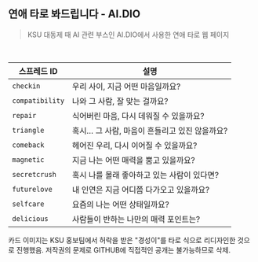 ##  연애 타로 봐드립니다 - AI.DIO
>  KSU 대동제 때 AI 관련 부스인 AI.DIO에서 사용한 연애 타로 웹 페이지

<br>

| 스프레드 ID      | 설명                                                       |
|------------------|------------------------------------------------------------|
| `checkin`        | 우리 사이, 지금 어떤 마음일까요?                          |
| `compatibility`  | 나와 그 사람, 잘 맞는 걸까요?                             |
| `repair`         | 식어버린 마음, 다시 데워질 수 있을까요?                  |
| `triangle`       | 혹시… 그 사람, 마음이 흔들리고 있진 않을까요?            |
| `comeback`       | 헤어진 우리, 다시 이어질 수 있을까요?                    |
| `magnetic`       | 지금 나는 어떤 매력을 뿜고 있을까요?                      |
| `secretcrush`    | 혹시 나를 몰래 좋아하고 있는 사람이 있다면?              |
| `futurelove`     | 내 인연은 지금 어디쯤 다가오고 있을까요?                 |
| `selfcare`       | 요즘의 나는 어떤 상태일까요?                             |
| `delicious`      | 사람들이 반하는 나만의 매력 포인트는?                    |

카드 이미지는 KSU 홍보팀에서 허락을 받은 "경성이"를 타로 식으로 리디자인한 것으로 진행했음.
저작권의 문제로 GITHUB에 직접적인 공개는 불가능하므로 삭제.
